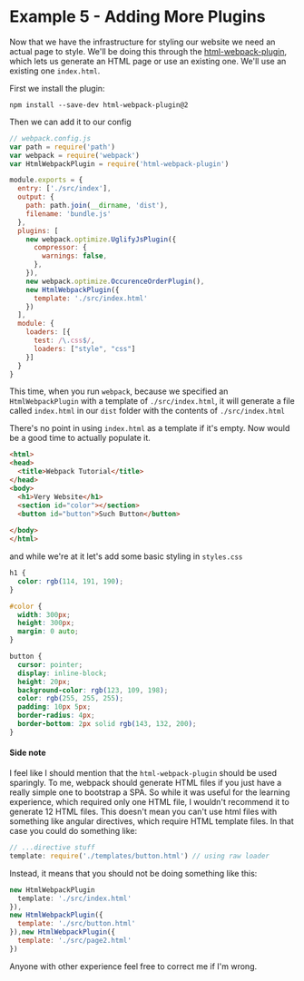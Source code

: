 # Example 5 - Adding More Plugins

Now that we have the infrastructure for styling our website we need an actual page to style.
We'll be doing this through the
[html-webpack-plugin](https://github.com/ampedandwired/html-webpack-plugin),
which lets us generate an HTML page or use an existing one. We'll use an existing one `index.html`.

First we install the plugin:

    npm install --save-dev html-webpack-plugin@2

Then we can add it to our config

```javascript
// webpack.config.js
var path = require('path')
var webpack = require('webpack')
var HtmlWebpackPlugin = require('html-webpack-plugin')

module.exports = {
  entry: ['./src/index'],
  output: {
    path: path.join(__dirname, 'dist'),
    filename: 'bundle.js'
  },
  plugins: [
    new webpack.optimize.UglifyJsPlugin({
      compressor: {
        warnings: false,
      },
    }),
    new webpack.optimize.OccurenceOrderPlugin(),
    new HtmlWebpackPlugin({
      template: './src/index.html'
    })
  ],
  module: {
    loaders: [{
      test: /\.css$/,
      loaders: ["style", "css"]
    }]
  }
}
```

This time, when you run `webpack`, because we specified an `HtmlWebpackPlugin` with a template of
`./src/index.html`, it will generate a file called `index.html` in our `dist` folder with the
contents of `./src/index.html`

There's no point in using `index.html` as a template if it's empty. Now would be a good time to
actually populate it.

```html
<html>
<head>
  <title>Webpack Tutorial</title>
</head>
<body>
  <h1>Very Website</h1>
  <section id="color"></section>
  <button id="button">Such Button</button>
  
</body>
</html>
```

and while we're at it let's add some basic styling in `styles.css`

```css
h1 {
  color: rgb(114, 191, 190);
}

#color {
  width: 300px;
  height: 300px;
  margin: 0 auto;
}

button {
  cursor: pointer;
  display: inline-block;
  height: 20px;
  background-color: rgb(123, 109, 198);
  color: rgb(255, 255, 255);
  padding: 10px 5px;
  border-radius: 4px;
  border-bottom: 2px solid rgb(143, 132, 200);
}
```

#### Side note

I feel like I should mention that the `html-webpack-plugin` should
be used sparingly. To me, webpack should generate HTML files if you just have a really simple
one to bootstrap a SPA. So while it was useful for the learning experience, which required only
one HTML file, I wouldn't recommend it to generate 12 HTML files. This doesn't mean you can't use
html files with something like angular directives, which require HTML template files. In that case
you could do something like:

```javascript
// ...directive stuff
template: require('./templates/button.html') // using raw loader
```

Instead, it means that you should not be doing something like this:

```javascript
new HtmlWebpackPlugin
  template: './src/index.html'
}),
new HtmlWebpackPlugin({
  template: './src/button.html'
}),new HtmlWebpackPlugin({
  template: './src/page2.html'
})
```

Anyone with other experience feel free to correct me if I'm wrong.
